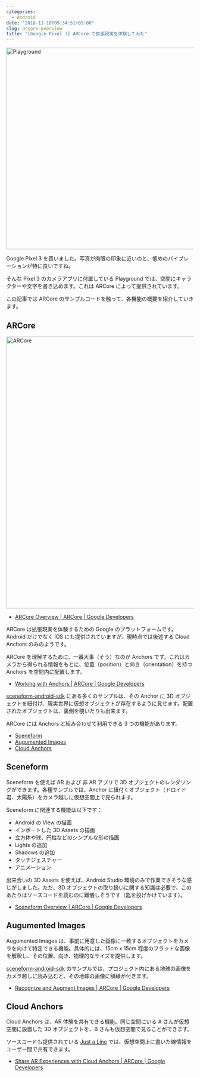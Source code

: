 ```yaml
---
categories:
  - Android
date: "2018-11-10T09:34:51+09:00"
slug: arcore-overview
title: "[Google Pixel 3] ARCore で拡張現実を体験してみた"
---
```


<img alt="Playground" src="/images/2018/11/playground.jpg" width="1080" height="540">

Google Pixel 3 を買いました。写真が肉眼の印象に近いのと、低めのバイブレーションが特に良いですね。

そんな Pixel 3 のカメラアプリに付属している Playground では、空間にキャラクターや文字を書き込めます。これは ARCore によって提供されています。

この記事では ARCore のサンプルコードを触って、各機能の概要を紹介していきます。

## ARCore

<img alt="ARCore" src="/images/2018/11/arcore-discover-hero.jpg" width="1712" height="728">

- [ARCore Overview | ARCore | Google Developers](https://developers.google.com/ar/discover/)

ARCore は拡張現実を体験するための Google のプラットフォームです。Android だけでなく iOS にも提供されていますが、現時点では後述する Cloud Anchors のみのようです。

ARCore を理解するために、一番大事（そう）なのが Anchors です。これはカメラから得られる情報をもとに、位置（position）と向き（orientation）を持つ Anchors を空間内に配置します。

- [Working with Anchors | ARCore | Google Developers](https://developers.google.com/ar/develop/developer-guides/anchors)

[sceneform-android-sdk](https://github.com/google-ar/sceneform-android-sdk.git) にある多くのサンプルは、その Anchor に 3D オブジェクトを紐付け、現実世界に仮想オブジェクトが存在するように見せます。配置されたオブジェクトは、裏側を覗いたりも出来ます。

ARCore には Anchors と組み合わせて利用できる 3 つの機能があります。

- [Sceneform](#sceneform)
- [Augumented Images](#augumented-images)
- [Cloud Anchors](#cloud-anchors)

## Sceneform

Sceneform を使えば AR および 非 AR アプリで 3D オブジェクトのレンダリングができます。各種サンプルでは、Anchor に紐付くオブジェクト（ドロイド君、太陽系）をカメラ越しに仮想空間上で見られます。

Sceneform に関連する機能は以下です：

- Android の View の描画
- インポートした 3D Assets の描画
- 立方体や球、円柱などのシンプルな形の描画
- Lights の追加
- Shadows の追加
- タッチジェスチャー
- アニメーション

出来合いの 3D Assets を使えば、Android Studio 環境のみで作業できそうな感じがしました。ただ、3D オブジェクトの取り扱いに関する知識は必要で、このあたりはソースコードを読むのに難儀しそうです（匙を投げかけています）。

- [Sceneform Overview | ARCore | Google Developers](https://developers.google.com/ar/develop/java/sceneform/)

## Augumented Images

Augumented Images は、事前に用意した画像に一致するオブジェクトをカメラを向けて特定できる機能。具体的には、15cm x 15cm 程度のフラットな画像を解釈し、その位置、向き、物理的なサイズを提供します。

[sceneform-android-sdk](https://github.com/google-ar/sceneform-android-sdk.git) のサンプルでは、プロジェクト内にある地球の画像をカメラ越しに読み込むと、その地球の画像に額縁が付きます。

- [Recognize and Augment Images | ARCore | Google Developers](https://developers.google.com/ar/develop/java/augmented-images/)

## Cloud Anchors

Cloud Anchors は、AR 体験を共有できる機能。同じ空間にいる A さんが仮想空間に設置した 3D オブジェクトを、B さんも仮想空間で見ることができます。

ソースコードも提供されている [Just a Line](https://experiments.withgoogle.com/justaline) では、仮想空間上に書いた線情報をユーザー間で共有できます。

<youtube IOKwGCQJVCw>

- [Share AR Experiences with Cloud Anchors | ARCore | Google Developers](https://developers.google.com/ar/develop/java/cloud-anchors/overview-android)
